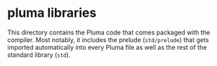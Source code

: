 # pluma libraries

This directory contains the Pluma code that comes packaged with the compiler.
Most notably, it includes the prelude (`std/prelude`) that gets imported automatically
into every Pluma file as well as the rest of the standard library (`std`).
